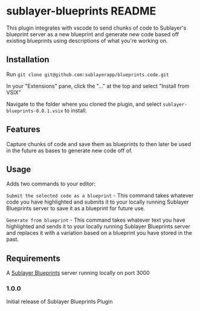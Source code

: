 # sublayer-blueprints README

This plugin integrates with vscode to send chunks of code to Sublayer's
blueprint server as a new blueprint and generate new code based off existing
blueprints using descriptions of what you're working on.

## Installation

Run `git clone git@github.com:sublayerapp/blueprints.code.git`

In your "Extensions" pane, click the "..." at the top and select "Install from
VSIX" 

Navigate to the folder where you cloned the plugin, and select
`sublayer-blueprints-0.0.1.vsix` to install.

## Features

Capture chunks of code and save them as blueprints to then later be used in the
future as bases to generate new code off of.

## Usage

Adds two commands to your editor:

`Submit the selected code as a blueprint` - This command takes whatever code you
have highlighted and submits it to your locally running Sublayer Blueprints
server to save it as a blueprint for future use.

`Generate from blueprint` - This command takes whatever text you have
highlighted and sends it to your locally running Sublayer Blueprints server and
replaces it with a variation based on a blueprint you have stored in the past.

## Requirements

A [Sublayer Blueprints](https://github.com/sublayerapp/blueprints) server running locally on port 3000

### 1.0.0

Initial release of Sublayer Blueprints Plugin

